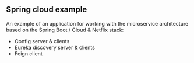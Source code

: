 <h2>Spring cloud example</h2>

An example of an application for working with the microservice architecture based on the Spring Boot / Cloud & Netflix stack:
* Config server & clients
* Eureka discovery server & clients
* Feign client
